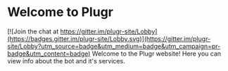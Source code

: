 # Welcome to Plugr

[![Join the chat at https://gitter.im/plugr-site/Lobby](https://badges.gitter.im/plugr-site/Lobby.svg)](https://gitter.im/plugr-site/Lobby?utm_source=badge&utm_medium=badge&utm_campaign=pr-badge&utm_content=badge)
Welcome to the Plugr website! Here you can view info about the bot and it's services.
